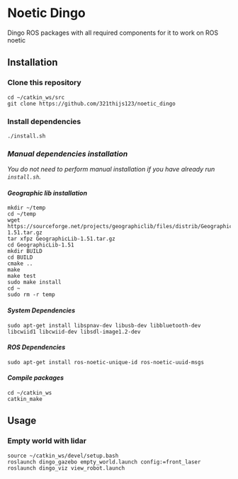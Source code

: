 # Noetic Dingo
Dingo ROS packages with all required components for it to work on ROS noetic

## Installation
### Clone this repository
```
cd ~/catkin_ws/src
git clone https://github.com/321thijs123/noetic_dingo
```

### Install dependencies
```
./install.sh
```

### *Manual dependencies installation*
*You do not need to perform manual installation if you have already run `install.sh`.*

#### *Geographic lib installation*
```
mkdir ~/temp
cd ~/temp
wget https://sourceforge.net/projects/geographiclib/files/distrib/GeographicLib-1.51.tar.gz
tar xfpz GeographicLib-1.51.tar.gz
cd GeographicLib-1.51
mkdir BUILD
cd BUILD
cmake ..
make
make test
sudo make install
cd ~
sudo rm -r temp
```

#### *System Dependencies*
```
sudo apt-get install libspnav-dev libusb-dev libbluetooth-dev libcwiid1 libcwiid-dev libsdl-image1.2-dev
```

#### *ROS Dependencies*
```
sudo apt-get install ros-noetic-unique-id ros-noetic-uuid-msgs
```

#### *Compile packages*
```
cd ~/catkin_ws
catkin_make
```

## Usage
### Empty world with lidar
```
source ~/catkin_ws/devel/setup.bash
roslaunch dingo_gazebo empty_world.launch config:=front_laser
roslaunch dingo_viz view_robot.launch
```
